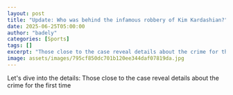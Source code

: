 ```yaml
---
layout: post
title: "Update: Who was behind the infamous robbery of Kim Kardashian?"
date: 2025-06-25T05:00:00
author: "badely"
categories: [Sports]
tags: []
excerpt: "Those close to the case reveal details about the crime for the first time"
image: assets/images/795cf850dc701b120ee344daf07819da.jpg
---
```


Let's dive into the details: Those close to the case reveal details about the crime for the first time

